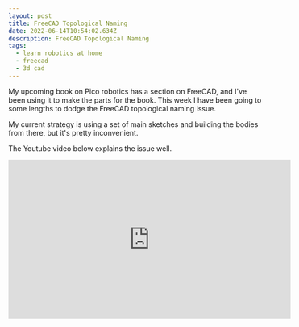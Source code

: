 ```yaml
---
layout: post
title: FreeCAD Topological Naming
date: 2022-06-14T10:54:02.634Z
description: FreeCAD Topological Naming
tags:
  - learn robotics at home
  - freecad
  - 3d cad
---
```

My upcoming book on Pico robotics has a section on FreeCAD, and I've been using it to make the parts for the book.
This week I have been going to some lengths to dodge the FreeCAD topological naming issue.

My current strategy is using a set of main sketches and building the bodies from there, but it's pretty inconvenient.

The Youtube video below explains the issue well.

<!-- make a responsive youtube embed for video id QSsVFu929jo -->
<div class="video-container">
  <iframe width="560" height="315" src="https://www.youtube.com/embed/QSsVFu929jo" frameborder="0" allow="accelerometer; autoplay; encrypted-media; clipboard-write; gyroscope; web-share; picture-in-picture" allowfullscreen="true"></iframe>
</div>
